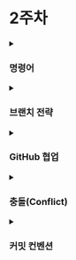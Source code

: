 # 2주차 
<details>
<summary><h3> 명령어 </h3></summary>

|주제 |명령어 |핵심포인트|
|---|---|---|
|되돌리기|git reset [옵션]|과거 특정 커밋으로 상태 되돌림,옵션에 따라 다름 (--soft  커밋만 취소 변경 내용은 staging area 에 남음, --mixed 커밋,스테이징 모두 취소,변경내용 working directoryd에 남김, --hard 커밋,스테이징,working directory 변경 내용 모두 삭제)|
| |git revert <commit>|잘못된 커밋을 되돌리는 새로운 커밋 생성(기존의 커밋을 지우지 않고 새로운 기록 추가)  |
| |git restore [파일명] | 특정 파일의 변경사항만 최신 커밋 상태로 되돌림 |
|커밋 수정|git commit --amend|가장 최근에 한 커밋 수정(커밋 메세지 바꾸기,파일 추가 등),이미 push한 커밋은 불가 |
|브랜치 관리|git merge| 브랜치 합치기 |
|  |git rebase| 브랜치 시작점 다른 브랜치의 최신 커밋 위로 옮김|
|  |git cherry-pick <commit>|다른 브랜치에 있는 특정 커밋 하나만 골라서 현재 내 브랜치에 복사|
|작업 임시 저장|git stash|아직 커밋하지 않은 변경사항들을 임시로 저장|
|  |git stash pop| 숨긴 작업 꺼내기|

|reset | revert|
|---|---|
|기록 지움|새로운 기록 추가|
|위험|안전|
   
|merge | rebase |  
|---|---|
|머지 커밋 생성 |머지 커밋 비생성  |

|HEAD | Detached HEAD|
|---|---|
| 내가 작업하고 있는 위치를 가리ㅣ는 포인터(보통 브랜치의 마지막 커밋 가리키는 상태 )  |브랜치가 아닌 특정 커밋을 가리키는 상태,이 상태의 작업한 내용은 브랜치에 속하지 않으므로 주의   |
</details>

<details>
<summary><h3> 브랜치 전략 </h3></summary>

- 정의 
  -  여러 개발자가 하나의 저장소에 작업을 할 때 git branch 에 대한 규칙을 정하고(어떤 순서로 만들고 합칠지 등) 저장소를 잘 활용하기 위한 workflow(규칙 등)를 정의하는 것 
  - 프로그램 관리 유연성 상승,용이
  - 배포 안정성 향상
  - 여러 브랜치 전략이 있지만 대표적으로 Git Flow,GitHub Flow,Gitlab-Flow가 있다

  ## **Git Flow**
-  **브랜치종류** 
1. **master**: 제품 출시 버전을 관리하는 메인 브랜치
2. **develop**: 다음 출시 버전을 위해 개발하는 브랜치
3. **feature**: 새로운 기능을 개발하는 브랜치,후에 develop에 합쳐짐
4. **release**: 다음 출시 버전을 준비하는 브랜치,develop에서 나와 최종 테스트
5. **hotfix**: 출시된 제품의 치명적인 버그를 고치기 위한 브랜치
---
**동작과정**
![alt text](image.png)
1. 새로운 기능 개발을 위해 develop branch를 기준으로 하는 feature 브랜치를 따서 작업 진행
2. 작업이 완료된 feature 브랜치는 develop 브랜치로 병합 PR,REVIEW,MERGE
3. 다음 출시 버전을 위해서는 develop 브랜치에서 release 브랜치를 따서 배포준비
4. 테스트 이후, master 브랜치로 Merge 하여 제품 출시
5. 출시 이후 미발견 버그들은 hotfix branch에 반영

## **GitHub Flow**
**브랜치 종류**
1. **main(master)** :베이스 브랜치
2. **feature**:기능 브랜치 - 베이스에 기능을 추가

---
**동작과정**
![alt text](image-1.png)
1. main 에서 새로운 기능 브랜치를 만들기
2. 개발 후 PR,REVIEW,메인에 MERGE
3. 배포

## GitFlow vs GitHub Flow
|GitFlow|GitHub Flow|
|---|---|
|다양한 종류의 브랜치 사용|2가지 종류의 브랜치|
|안정적인 버전 출시|빠른 기능 개발 및 배포|
|빠른 기능 수정,배포에 유연성 떨어짐 | 테스트,검증 절차가 없어 버그 등 위험성 존재|
|체계적이고 큰 프로젝트에 적합 | 배포가 자주 일어나는 프로젝트에 적합|
</details>

<details>
<summary><h3> GitHub 협업 </h3></summary>

- GIT과 GITHUB를 사용하여 여러명의 개발자가 하나의 프로젝트를 '질서 있게' 만들어 나가기 위한 체계적인 업무 절차

**절차**

Issue → Branch → Commit → Push → PR → Merge

1. **Issue** : 팀 내에서 진행해야 하는 작업 (버그 수정,기능 개발 등) 논의 ,관리
2. **Branch** : 새로운 Branch를 생성해서 작업 
3. **Commit** : 변경된 코드 로컬 저장소에 저장
4. **Push** :변경된 내용을 GitHub와 같은 플랫폼의 온라인 브랜치에 업로드
5. **PR** :pull request 작업한 내용을 다른 팀원들이 review하고 메인 브랜치에 통합할 수 있도록 요청
6. **Merge** :코드 리뷰 후 승인이 완료되면 원본 프로젝트에 작업내용을 추가

- Merge를 할 때 4가지 전략:Fast-forward, 3-way, Squash, Rebase
Merge

1. **3-way merge** : 가장 기본적인 merge방법, 
각 브랜치에 신규 commit이 있는 경우 새로운 commit을 생성하면서 내용을 합침.  
- 누가 언제 어디서 작업했는지 등을 볼 수 있음  
- 나중에 복잡해질 수 있음 
![alt text](image-2.png)

2. **Fast-forward**
새로운 브랜치에만 commit이 있고 기준 브랜치에는 commit이 없을 때 새로운 브랜치가 기준 브랜치가 자동으로 된다.
![alt text](image-4.png)

  
>git branch -d 브랜치이름 :병합 완료된 브랜치 삭제  
git branch -D 브랜치이름 :병합 하지 않은 브랜치 삭제

3. **Rebase**
브랜치의 시작점을 다른 commit으로 옮긴다.
\>이후 fast-forward merge를 진행하면 한 줄로 합쳐진다.
- 깔끔하게 확인 가능
- 충돌 등 조작 위험 있음
> git switch 새로운 
브랜치  
git rebase main   //충돌이 날 수 있다   
git switch main   
git merge 새로운 브랜치

![alt text](image-5.png)

4. **Squash**
모든 브랜치를 3way-merge하면 매우 복잡해질 수 있기 때문에 합치고자 하는 브랜치를 합쳐서 선으로 잇지 않고 메인 브랜치로 이동,merge된 브랜치의 commit들은 출력되지 않는다. 
- 깔끔하게 확인 가능
- 과정 기록 손실
>git switch main  
git merge --squash 브랜치명  
git commit 
![alt text](image-6.png)

-**이러한 merge 방법들은 메뉴얼로 구성되있는 경우도 있으며 상황에 따라 올바른 merge방법을 사용하여야 한다.**
</details>

<details>
<summary><h3> 충돌(Conflict) </h3></summary>

- **충돌**은 Git이 두 개의 다른 브랜치를 자동으로 Merge할 수 없을 때 발생하는 문제. Git이 "어떤 것을 선택해야 할지 몰라서" 개발자에게 직접 결정을 내려달라고 요청하는 것
- 다른 브랜치에서 같은 라인등을 서로 다르게 수정했을 때 발생

- **충돌 수정** 
  - **1.충돌 확인** :Git 이 충돌이 발생한 파일을 명시 (vscode에서는 터미널 등에서)
  - **2.충돌 해결** :해당 파일을 열면 Git이 어느 부분에서 충돌이 발생했는지 특수기호로 표시
  ><<<<<<< HEAD  
  HEAD 내용  
  ======  
  feature 내용  
  \>>>>>>> feature

     자동 해결 :(vs code 같은 경우 무엇을 남길지 선택하는 버튼 제공)  
      수동 해결 :(특수기호 제거 후 코드 수정)
  - **3.저장 후 커밋**
   >git add .  
    git commit
---

  > merge 이전 상태로 돌아가고 싶을 때는   
  git merge —abort
</details>

<details>
<summary><h3> 커밋 컨벤션 </h3></summary>

- commit 메세지를 어떤 형식으로 쓸지 팀원과 함께 사전에 정한 규칙
>commit -m "메세지부분"

- 팀원간 소통을 원할,가독성 향상,자동화 등을 위해 메세지를 어떻게 보내는 것이 중요
- 여러 대표 커밋 컨벤션 (udacity style,angular style 등)이 있다.

여러 구조가 있지만 대부분 크게   **type  scope  body   subject footer** 등으로 구분   
**type** :메세지 타입   
ex
>fit:새로운 기능  
fix:버그 수정 

**scope**: 어디를 수정했는가? 
ex
> (login)
 (api)

**subject** :제목 (명령문 사용,마침표 금지,대문자로 시작 등의 규칙이 있다)

**body** :부연설명(선택사항)

**footer** :꼬리말(선택 사항) 이슈 트래커(Issue Tracker) ID를 참조할 때 사용
>Fixes: #123

예시 
>git commit -m "fix(api): Correct user authentication error"
</details>
